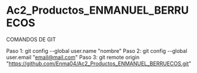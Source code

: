# Ac2_Productos_ENMANUEL_BERRUECOS

COMANDOS DE GIT

Paso 1: git config --global user.name "nombre"
Paso 2: git config --global user.email "email@mail.com"
Paso 3: git remote origin "https://github.com/Enma04/Ac2_Productos_ENMANUEL_BERRUECOS.git"